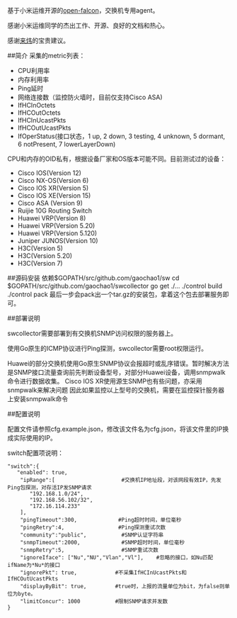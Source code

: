 

基于小米运维开源的[open-falcon](http://open-falcon.com)，交换机专用agent。

感谢小米运维同学的杰出工作、开源、良好的文档和热心。

感谢[来炜](https://github.com/laiwei)的宝贵建议。

##简介
采集的metric列表：

* CPU利用率
* 内存利用率
* Ping延时
* 网络连接数（监控防火墙时，目前仅支持Cisco ASA)
* IfHCInOctets
* IfHCOutOctets
* IfHCInUcastPkts
* IfHCOutUcastPkts
* IfOperStatus(接口状态，1 up, 2 down, 3 testing, 4 unknown, 5 dormant, 6 notPresent, 7 lowerLayerDown)
	

CPU和内存的OID私有，根据设备厂家和OS版本可能不同。目前测试过的设备：

* Cisco IOS(Version 12)
* Cisco NX-OS(Version 6)
* Cisco IOS XR(Version 5)
* Cisco IOS XE(Version 15)
* Cisco ASA (Version 9)
* Ruijie 10G Routing Switch
* Huawei VRP(Version 8)
* Huawei VRP(Version 5.20)
* Huawei VRP(Version 5.120)
* Juniper JUNOS(Version 10)
* H3C(Version 5)
* H3C(Version 5.20)
* H3C(Version 7)

##源码安装
	依赖$GOPATH/src/github.com/gaochao1/sw
	cd $GOPATH/src/github.com/gaochao1/swcollector
	go get ./...
	./control build
	./control pack
	最后一步会pack出一个tar.gz的安装包，拿着这个包去部署服务即可。

##部署说明

swcollector需要部署到有交换机SNMP访问权限的服务器上。

使用Go原生的ICMP协议进行Ping探测，swcollector需要root权限运行。

Huawei的部分交换机使用Go原生SNMP协议会报超时或乱序错误。暂时解决方法是SNMP接口流量查询前先判断设备型号，对部分Huawei设备，调用snmpwalk命令进行数据收集。
Cisco IOS XR使用源生SNMP也有些问题，亦采用snmpwalk来解决问题
因此如果监控以上型号的交换机，需要在监控探针服务器上安装snmpwalk命令


##配置说明

配置文件请参照cfg.example.json，修改该文件名为cfg.json，将该文件里的IP换成实际使用的IP。

switch配置项说明：

	"switch":{
	   "enabled": true,          
		"ipRange":[						#交换机IP地址段，对该网段有效IP，先发Ping包探测，对存活IP发SNMP请求
           "192.168.1.0/24",      
           "192.168.56.102/32",
           "172.16.114.233" 
 		],
 		"pingTimeout":300, 			   #Ping超时时间，单位毫秒
		"pingRetry":4,				   #Ping探测重试次数
		"community":"public",			#SNMP认证字符串
		"snmpTimeout":2000,				#SNMP超时时间，单位毫秒
		"snmpRetry":5,					#SNMP重试次数
		"ignoreIface": ["Nu","NU","Vlan","Vl"],    #忽略的接口，如Nu匹配ifName为*Nu*的接口
		"ignorePkt": true,            #不采集IfHCInUcastPkts和IfHCOutUcastPkts
		"displayByBit": true,		  #true时，上报的流量单位为bit，为false则单位为byte。		
 		"limitConcur": 1000           #限制SNMP请求并发数
    }


